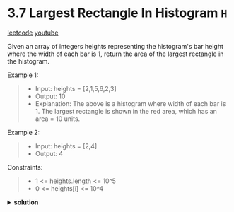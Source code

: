 # 3.7 Largest Rectangle In Histogram `H`

[leetcode](https://leetcode.com/problems/largest-rectangle-in-histogram/)
[youtube](https://www.youtube.com/watch?v=zx5Sw9130L0&source_ve_path=OTY3MTQ)

Given an array of integers heights representing the histogram's bar height where the width of each bar is 1,
return the area of the largest rectangle in the histogram.

Example 1:
> - Input: heights = [2,1,5,6,2,3]
> - Output: 10
> - Explanation: The above is a histogram where width of each bar is 1.
The largest rectangle is shown in the red area, which has an area = 10 units.

Example 2:
> - Input: heights = [2,4]
> - Output: 4

Constraints:
> - 1 <= heights.length <= 10^5
> - 0 <= heights[i] <= 10^4

<details>
  <summary><b>solution</b></summary>
</details>
